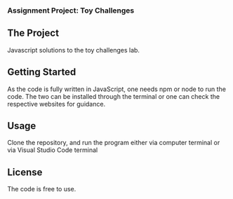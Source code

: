 <div>

  <h3> Assignment Project: Toy Challenges </h3>

</div>

## The Project

Javascript solutions to the toy challenges lab.

## Getting Started

As the code is fully written in JavaScript, one needs npm or node to run the code. The two can be installed through the terminal or one can check the respective websites for guidance.

## Usage

Clone the repository, and run the program either via computer terminal or via Visual Studio Code terminal

## License

The code is free to use.

